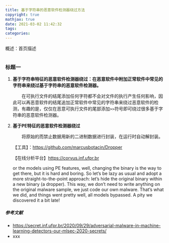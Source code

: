 ```yaml
---
title: 基于字符串的恶意软件检测器绕过方法
copyright: true
mathjax: true
date: 2021-03-02 11:42:32
tags:
categories:
---
```


概述：首页描述

![]()

<!--more-->

### 标题一

1. **基于字符串特征的恶意软件检测器绕过：在恶意软件中附加正常软件中常见的字符串来绕过基于字符串的恶意软件检测器。**

   &emsp;&emsp;在可执行文件的结尾添加任何字符都不会对文件的执行产生任何影响，因此可以再恶意软件的结尾追加正常软件中常见的字符串来绕过恶意软件的检测，有趣的是，仅仅在恶意可执行文件的尾部添加`>>`符号即可绕过很多基于字符串的恶意软件检测器。

2. **基于PE特征的恶意软件检测器绕过**

   &emsp;&emsp;将原始的而禁止数据用新的二进制数据进行封装，在运行时自动解封装。

   【工具】：https://github.com/marcusbotacin/Dropper

   

   

   【在线分析平台】https://corvus.inf.ufpr.br

   or the models using PE features, well, changing the binary is the way to get there, but it is hard and boring. So let’s be lazy as usual and adopt a more straight-to-the-point approach: let’s hide the original binary within a new binary (a dropper). This way, we don’t need to write anything on the original malware sample, we just code our own malware. That’s what we did, and things went pretty well, all models bypassed. A pity we discovered it a bit late!











##### 参考文献

- https://secret.inf.ufpr.br/2020/09/29/adversarial-malware-in-machine-learning-detectors-our-mlsec-2020-secrets/
- xxx
